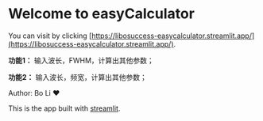 # Welcome to easyCalculator	

You can visit by clicking [https://libosuccess-easycalculator.streamlit.app/](https://libosuccess-easycalculator.streamlit.app/).

**功能1：** 输入波长，FWHM，计算出其他参数；

**功能2：** 输入波长，频宽，计算出其他参数；

Author: Bo Li  ❤️ 

This is the app built with [streamlit](https://streamlit.io/).
